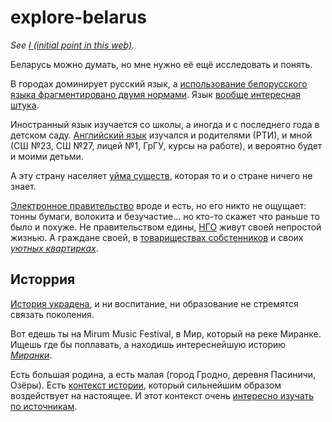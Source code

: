 # explore-belarus

_See [I (initial point in this web)](https://github.com/irnc/i)._

Беларусь можно думать, но мне нужно её ещё исследовать и понять.

В городах доминирует русский язык, а [использование белорусского языка фрагментировано двумя нормами](https://github.com/irnc/be-be-x-old). Язык [вообще интересная штука](https://github.com/irnc/explore-language).

Иностранный язык изучается со школы, а иногда и с последнего года в детском саду. [Английский язык](https://github.com/irnc/learn-english) изучался и родителями (РТИ), и мной (СШ №23, СШ №27, лицей №1, ГрГУ, курсы на работе), и вероятно будет и моими детьми.

А эту страну населяет [уйма существ](https://github.com/irnc/insects-belarus), которая то и о стране ничего не знает.

[Электронное правительство](https://github.com/irnc/e-gov) вроде и есть, но его никто не ощущает: тонны бумаги, волокита и безучастие... но кто-то скажет что раньше то было и похуже. Не правительством едины, [НГО](https://github.com/irnc/ngo) живут своей непростой жизнью. А граждане своей, в [товариществах собстенников](https://github.com/irnc/dom83.by) и своих [_уютных квартирках_](https://github.com/irnc/kvartira).

## Исторрия

[История украдена](https://github.com/irnc/magnus-ducatus), и ни воспитание, ни образование не стремятся связать поколения.

Вот едешь ты на Mirum Music Festival, в Мир, который на реке Миранке. Ищешь где бы поплавать, а находишь интереснейшую историю [_Миранки_](https://github.com/irnc/miranka).

Есть большая родина, а есть малая (город Гродно, деревня Пасиничи, Озёры). Есть [контекст истории](https://github.com/irnc/grodno-streets), который сильнейшим образом воздействует на настоящее. И этот контекст очень [интересно изучать по источникам](https://github.com/irnc/grodno-sources).
